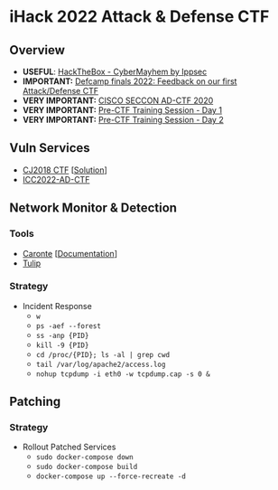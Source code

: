 # iHack 2022 Attack & Defense CTF

## Overview
- **USEFUL**: [HackTheBox - CyberMayhem by Ippsec](https://www.youtube.com/watch?v=o42dgCOBkRk)
- **IMPORTANT:** [Defcamp finals 2022: Feedback on our first Attack/Defense CTF](https://www.riskinsight-wavestone.com/en/2022/11/defcamp-finals-2022-feedback-on-our-first-attack-defense-ctf/)
- **VERY IMPORTANT:** [CISCO SECCON AD-CTF 2020](https://medium.com/csictf/cisco-seccon-2020-ad-ctf-2614b27f387a)
- **VERY IMPORTANT:** [Pre-CTF Training Session - Day 1](https://www.youtube.com/live/u9ypv7wY9o0?si=Of-mLvgRzxOFcF_4)
- **VERY IMPORTANT:** [Pre-CTF Training Session - Day 2](https://www.youtube.com/live/sGk4trFj5sU?si=z2uYG1GryBoT-cm2)
  
## Vuln Services
- [CJ2018 CTF](https://github.com/farisv/CJ2018-Final-CTF) [[Solution](https://rhamaa.github.io/post/2018/10/17/Cyber-Jawara-2018-Final-Web-Exploitation/)]
- [ICC2022-AD-CTF](https://github.com/CybersecNatLab/ICC2022-AD-CTF)

## Network Monitor & Detection
### Tools
- [Caronte](https://github.com/eciavatta/caronte) [[Documentation](https://app.swaggerhub.com/apis-docs/eciavatta/caronte/WIP#/)]
- [Tulip](https://github.com/OpenAttackDefenseTools/tulip)

### Strategy

- Incident Response
  - `w`
  - `ps -aef --forest`
  - `ss -anp {PID}`   
  - `kill -9 {PID}`
  - `cd /proc/{PID}; ls -al | grep cwd`
  - `tail /var/log/apache2/access.log`
  - `nohup tcpdump -i eth0 -w tcpdump.cap -s 0 &`

## Patching

### Strategy
- Rollout Patched Services
  - `sudo docker-compose down`
  - `sudo docker-compose build`
  - `docker-compose up --force-recreate -d`
